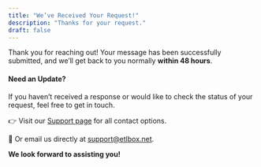 ```yaml
---
title: "We’ve Received Your Request!"
description: "Thanks for your request."
draft: false
---
```


Thank you for reaching out! Your message has been successfully submitted, and we’ll get back to you normally **within 48 hours**.

#### Need an Update?

If you haven’t received a response or would like to check the status of your request, feel free to get in touch.

👉 Visit our [Support page](/support/options/) for all contact options.

📧 Or email us directly at <a href="mailto:support%40etlbox&period;net">support&commat;etlbox&period;net</a>.

**We look forward to assisting you!**

